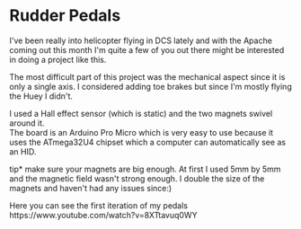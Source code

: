 # Rudder Pedals
I've been really into helicopter flying in DCS lately and with the Apache coming out this month I'm quite a few of you out there might be interested in doing a project like this.
<p>The most difficult part of this project was the mechanical aspect since it is only a single axis.
I considered adding toe brakes but since I'm mostly flying the Huey I didn't.
<p>I used a Hall effect sensor (which is static) and the two magnets swivel around it.
<br>The board is an Arduino Pro Micro which is very easy to use because it uses the ATmega32U4 chipset which a computer can automatically see as an HID. 
<p>tip* make sure your magnets are big enough. At first I used 5mm by 5mm and the magnetic field wasn't strong enough. I double the size of the magnets and haven't had any issues since:)
<p>Here you can see the first iteration of my pedals https://www.youtube.com/watch?v=8XTtavuq0WY 
